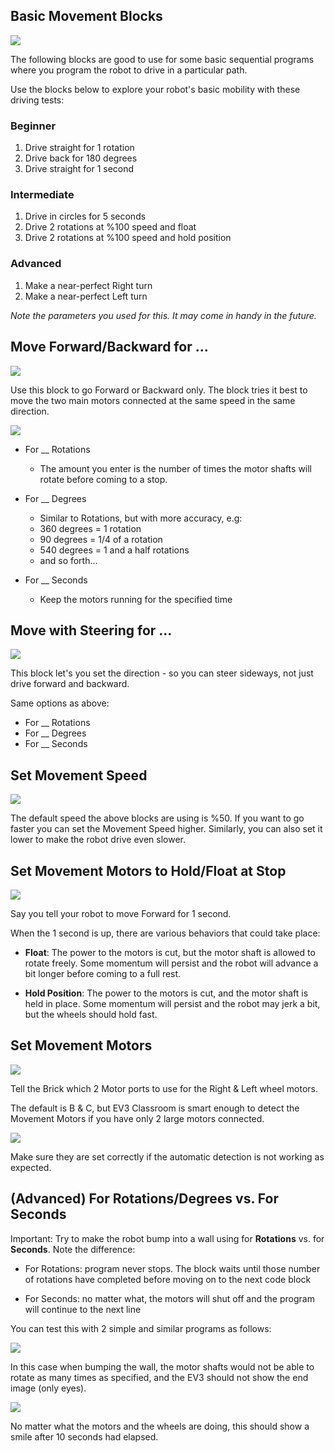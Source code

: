 Basic Movement Blocks
---

![](images/movementtab.jpg)

The following blocks are good to use for some basic sequential programs where you program the robot to drive in a particular path.

Use the blocks below to explore your robot's basic mobility with these driving tests:

### Beginner

1. Drive straight for 1 rotation
1. Drive back for 180 degrees
1. Drive straight for 1 second

### Intermediate 
1. Drive in circles for 5 seconds
1. Drive 2 rotations at %100 speed and float
1. Drive 2 rotations at %100 speed and hold position

### Advanced
1. Make a near-perfect Right turn 
1. Make a near-perfect Left turn

*Note the parameters you used for this.  It may come in handy in the future.*

## Move Forward/Backward for ...

![](images/movefwdback.jpg)

Use this block to go Forward or Backward only.
The block tries it best to move the two main motors connected at the same speed in the same direction.

![](images/movefwdchoices.jpg)

- For __ Rotations
    - The amount you enter is the number of times the motor shafts will rotate before coming to a stop.  

- For __ Degrees
    - Similar to Rotations, but with more accuracy, e.g:
    - 360 degrees = 1 rotation
    - 90 degrees = 1/4 of a rotation
    - 540 degrees = 1 and a half rotations
    - and so forth...

- For __ Seconds
    - Keep the motors running for the specified time

## Move with Steering for ...

![](images/movesteering.jpg)

This block let's you set the direction - so you can steer sideways, not just drive forward and backward.

Same options as above:
- For __ Rotations
- For __ Degrees
- For __ Seconds

## Set Movement Speed

![](images/setmovementspeed.jpg)

The default speed the above blocks are using is %50.  If you want to go faster you can set the Movement Speed higher.  Similarly, you can also set it lower to make the robot drive even slower.

## Set Movement Motors to Hold/Float at Stop

![](images/setstopoption.jpg)

Say you tell your robot to move Forward for 1 second.

When the 1 second is up, there are various behaviors that could take place:

- **Float**: The power to the motors is cut, but the motor shaft is allowed to rotate freely.  Some momentum will persist and the robot will advance a bit longer before coming to a full rest.

- **Hold Position**: The power to the motors is cut, and the motor shaft is held in place.  Some momentum will persist and the robot may jerk a bit, but the wheels should hold fast.

## Set Movement Motors

![](images/setmovementmotors.jpg)

Tell the Brick which 2 Motor ports to use for the Right & Left wheel motors.

The default is B & C, but EV3 Classroom is smart enough to detect the Movement Motors if you have only 2 large motors connected.

![](images/motordetection.png)

Make sure they are set correctly if the automatic detection is not working as expected.

## (Advanced) For Rotations/Degrees vs. For Seconds

Important: Try to make the robot bump into a wall using for **Rotations** vs. for **Seconds**.  Note the difference:

- For Rotations: program never stops.  The block waits until those number of rotations have completed before moving on to the next code block

- For Seconds: no matter what, the motors will shut off and the program will continue to the next line 

You can test this with 2 simple and similar programs as follows:

![](images/rotationsvsseconds.jpg)

In this case when bumping the wall, the motor shafts would not be able to rotate as many times as specified, and the EV3 should not show the end image (only eyes).

![](images/rotationsvsseconds2.jpg)

No matter what the motors and the wheels are doing, this should show a smile after 10 seconds had elapsed.


